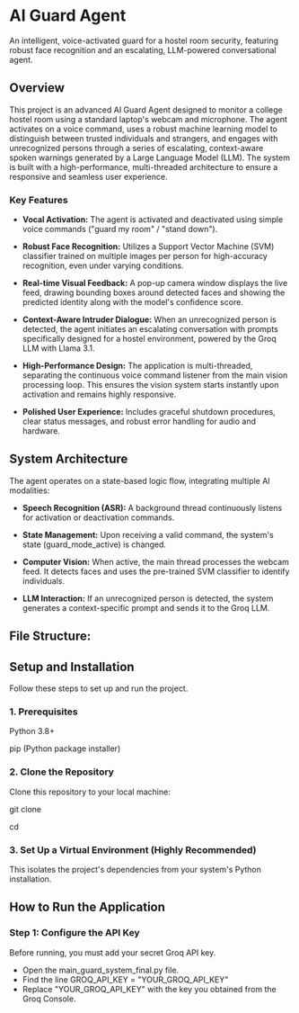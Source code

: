 # AI Guard Agent
An intelligent, voice-activated guard for a hostel room security, featuring robust face recognition and an escalating, LLM-powered conversational agent.

## Overview

This project is an advanced AI Guard Agent designed to monitor a college hostel room using a standard laptop's webcam and microphone. The agent activates on a voice command, uses a robust machine learning model to distinguish between trusted individuals and strangers, and engages with unrecognized persons through a series of escalating, context-aware spoken warnings generated by a Large Language Model (LLM).
The system is built with a high-performance, multi-threaded architecture to ensure a responsive and seamless user experience.

### Key Features
* **Vocal Activation:** The agent is activated and deactivated using simple voice commands ("guard my room" / "stand down").

* **Robust Face Recognition:** Utilizes a Support Vector Machine (SVM) classifier trained on multiple images per person for high-accuracy recognition, even under varying conditions.

* **Real-time Visual Feedback:** A pop-up camera window displays the live feed, drawing bounding boxes around detected faces and showing the predicted identity along with the model's confidence score.

* **Context-Aware Intruder Dialogue:** When an unrecognized person is detected, the agent initiates an escalating conversation with prompts specifically designed for a hostel environment, powered by the Groq LLM with Llama 3.1.

* **High-Performance Design:** The application is multi-threaded, separating the continuous voice command listener from the main vision processing loop. This ensures the vision system starts instantly upon activation and remains highly responsive.

* **Polished User Experience:** Includes graceful shutdown procedures, clear status messages, and robust error handling for audio and hardware.

## System Architecture

The agent operates on a state-based logic flow, integrating multiple AI modalities:

* **Speech Recognition (ASR):** A background thread continuously listens for activation or deactivation commands.

* **State Management:** Upon receiving a valid command, the system's state (guard_mode_active) is changed.

* **Computer Vision:** When active, the main thread processes the webcam feed. It detects faces and uses the pre-trained SVM classifier to identify individuals.

* **LLM Interaction:** If an unrecognized person is detected, the system generates a context-specific prompt and sends it to the Groq LLM.

## File Structure:


## Setup and Installation
Follow these steps to set up and run the project.

### 1. Prerequisites
Python 3.8+

pip (Python package installer)

### 2. Clone the Repository
Clone this repository to your local machine:

git clone <your-repo-url>

cd <your-repo-folder>

### 3. Set Up a Virtual Environment (Highly Recommended)
This isolates the project's dependencies from your system's Python installation.



## How to Run the Application
### Step 1: Configure the API Key
Before running, you must add your secret Groq API key.
 
* Open the main_guard_system_final.py file.
* Find the line GROQ_API_KEY = "YOUR_GROQ_API_KEY"
* Replace "YOUR_GROQ_API_KEY" with the key you obtained from the Groq Console.


